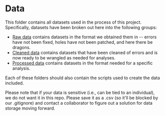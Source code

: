 # Data

This folder contains all datasets used in the process of this project. Specifically, datasets have been broken out here into the following groups:

* [Raw data](raw) contains datasets in the format we obtained them in -- errors have not been fixed, holes have not been patched, and here there be dragons.
* [Cleaned data](cleaned) contains datasets that have been cleaned of errors and is now ready to be wrangled as needed for analyses.
* [Processed data](processed) contains datasets in the format needed for a specific analysis.

Each of these folders should also contain the scripts used to create the data included.

Please note that if your data is sensitive (i.e., can be tied to an individual), we do not want it in this repo. Please save it as a .csv (so it'll be blocked by our .gitignore) and contact a collaborator to figure out a solution for data storage moving forward.
